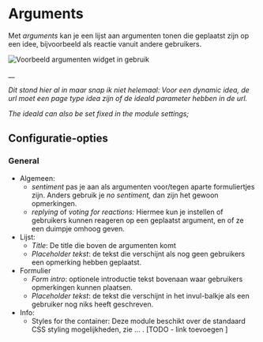 # Arguments

Met _arguments_ kan je een lijst aan argumenten tonen die geplaatst zijn op een idee, bijvoorbeeld als reactie vanuit andere gebruikers.&#x20;

![Voorbeeld argumenten widget in gebruik](https://lh4.googleusercontent.com/\_Go6JNzbc8NMHIEFaqHGfNhmoBvAsN5-D2LtP9uvtSPRrr3qPD44W8\_Ve4E\_4I5um2VwexhyNToqQE\_ILo0hnai3WuRDe3ledVhLWe-z3rfy-b34XsSItBqKavNxc1ve5cNQJOxU)

__

_Dit stond hier al in maar snap ik niet helemaal: Voor een dynamic idea, de url moet een page type idea zijn of de ideaId parameter hebben in de url._&#x20;

_The ideaId can also be set fixed in the module settings;_

## Configuratie-opties

### General

* Algemeen:&#x20;
  * _sentiment_ pas je aan als argumenten voor/tegen aparte formuliertjes zijn. Anders gebruik je _no sentiment,_ dan zijn het gewoon opmerkingen.
  * _replying_ of _voting for reactions:_ Hiermee kun je instellen of gebruikers kunnen reageren op een geplaatst argument, en of ze een duimpje omhoog geven.&#x20;
* Lijst:
  * _Title_: De title die boven de argumenten komt
  * _Placeholder tekst_: de tekst die verschijnt als nog geen gebruikers een opmerking hebben geplaatst.
* Formulier
  * _Form intro_: optionele introductie tekst bovenaan waar gebruikers opmerkingen kunnen plaatsen.
  * _Placeholder tekst_: de tekst die verschijnt in het invul-balkje als een gebruiker nog niks heeft geschreven.
* Info:
  * Styles for the container: Deze module beschikt over de standaard CSS styling mogelijkheden, zie … . \[TODO - link toevoegen ]
